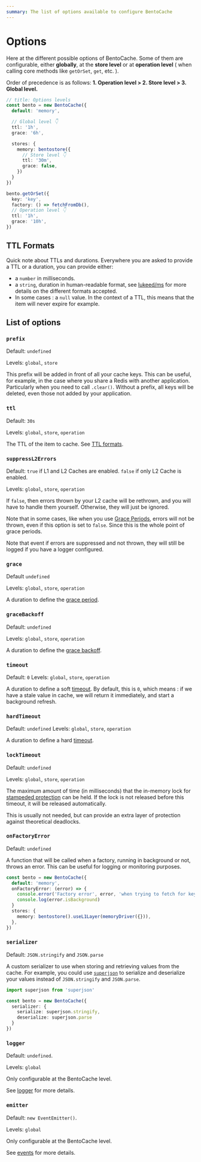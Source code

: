 ```yaml
---
summary: The list of options available to configure BentoCache
---
```


# Options

Here at the different possible options of BentoCache. Some of them are configurable, either **globally**, at the **store level** or at **operation level** ( when calling core methods like `getOrSet`, `get`, etc. ).

Order of precedence is as follows: **1. Operation level > 2. Store level > 3. Global level.**

```ts
// title: Options levels
const bento = new BentoCache({
  default: 'memory',

  // Global level 👇
  ttl: '1h',
  grace: '6h',

  stores: {
    memory: bentostore({
      // Store level 👇
      ttl: '30m',
      grace: false,
    })
  }
})

bento.getOrSet({
  key: 'key',
  factory: () => fetchFromDb(),
  // Operation level 👇
  ttl: '1h',
  grace: '10h',
})
```

## TTL Formats

Quick note about TTLs and durations. Everywhere you are asked to provide a TTL or a duration, you can provide either:

- a `number` in milliseconds.
- a `string`, duration in human-readable format, see [lukeed/ms](https://github.com/lukeed/ms) for more details on the different formats accepted.
- In some cases : a `null` value. In the context of a TTL, this means that the item will never expire for example.

## List of options

### `prefix`

Default: `undefined`

Levels: `global`, `store`

This prefix will be added in front of all your cache keys. This can be useful, for example, in the case where you share a Redis with another application. Particularly when you need to call `.clear()`. Without a prefix, all keys will be deleted, even those not added by your application.

### `ttl`

Default: `30s`

Levels: `global`, `store`, `operation`

The TTL of the item to cache. See [TTL formats](#ttl-formats).

### `suppressL2Errors`

Default: `true` if L1 and L2 Caches are enabled. `false` if only L2 Cache is enabled.

Levels: `global`, `store`, `operation`

If `false`, then errors thrown by your L2 cache will be rethrown, and you will have to handle them yourself. Otherwise, they will just be ignored.

Note that in some cases, like when you use [Grace Periods](./grace_periods.md), errors will not be thrown, even if this option is set to `false`. Since this is the whole point of grace periods.

Note that event if errors are suppressed and not thrown, they will still be logged if you have a logger configured.

### `grace`

Default `undefined`

Levels: `global`, `store`, `operation`

A duration to define the [grace period](./grace_periods.md).

### `graceBackoff`

Default: `undefined`

Levels: `global`, `store`, `operation`

A duration to define the [grace backoff](./grace_periods.md).

### `timeout`

Default: `0`
Levels: `global`, `store`, `operation`

A duration to define a soft [timeout](./timeouts.md#soft-timeouts). By default, this is `0`, which means : if we have a stale value in cache, we will return it immediately, and start a background refresh.

### `hardTimeout`

Default: `undefined`
Levels: `global`, `store`, `operation`

A duration to define a hard [timeout](./timeouts.md#hard-timeouts).

### `lockTimeout`

Default: `undefined`

Levels: `global`, `store`, `operation`

The maximum amount of time (in milliseconds) that the in-memory lock for [stampeded protection](./stampede_protection.md) can be held. If the lock is not released before this timeout, it will be released automatically. 

This is usually not needed, but can provide an extra layer of protection against theoretical deadlocks.

### `onFactoryError`

Default: `undefined`

A function that will be called when a factory, running in background or not, throws an error. This can be useful for logging or monitoring purposes.

```ts
const bento = new BentoCache({
  default: 'memory',
  onFactoryError: (error) => {
    console.error('Factory error', error, 'when trying to fetch for key', error.key)
    console.log(error.isBackground)
  }
  stores: {
    memory: bentostore().useL1Layer(memoryDriver({})),
  },
})
```

### `serializer`

Default: `JSON.stringify` and `JSON.parse`

A custom serializer to use when storing and retrieving values from the cache. For example, you could use [`superjson`](https://github.com/flightcontrolhq/superjson) to serialize and deserialize your values instead of `JSON.stringify` and `JSON.parse`.

```ts
import superjson from 'superjson'

const bento = new BentoCache({
  serializer: {
    serialize: superjson.stringify,
    deserialize: superjson.parse
  }
})
```

### `logger`

Default: `undefined`.

Levels: `global`

Only configurable at the BentoCache level.

See [logger](./digging_deeper/logging.md) for more details.

### `emitter`

Default: `new EventEmitter()`.

Levels: `global`

Only configurable at the BentoCache level.

See [events](./digging_deeper/events.md) for more details.
